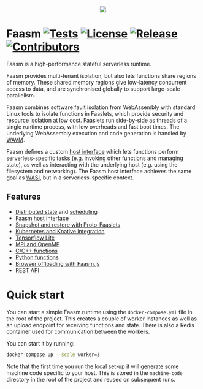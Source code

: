 <div align="center">
<img src="https://raw.githubusercontent.com/lsds/Faasm/master/faasm_logo.png"></img>
</div>

# Faasm [![Tests](https://github.com/lsds/Faasm/workflows/Tests/badge.svg?branch=master)](https://github.com/lsds/Faasm/actions)  [![License](https://img.shields.io/github/license/lsds/Faasm.svg)](https://github.com/lsds/Faasm/blob/master/LICENSE.md)  [![Release](https://img.shields.io/github/release/lsds/Faasm.svg)](https://github.com/lsds/Faasm/releases/)  [![Contributors](https://img.shields.io/github/contributors/lsds/Faasm.svg)](https://github.com/lsds/Faasm/graphs/contributors/)

Faasm is a high-performance stateful serverless runtime. 

Faasm provides multi-tenant isolation, but also lets functions share regions of memory. 
These shared memory regions give low-latency concurrent access to data, and are synchronised 
globally to support large-scale parallelism.

Faasm combines software fault isolation from WebAssembly with standard Linux tools to isolate functions
in Faaslets, which provide security and resource isolation at low cost. Faaslets run side-by-side as threads 
of a single runtime process, with low overheads and fast boot times. The underlying WebAssembly
execution and code generation is handled by [WAVM](https://github.com/WAVM/WAVM). 

Faasm defines a custom [host interface](docs/host_interface.md) which lets functions perform 
serverless-specific tasks (e.g. invoking other functions and managing state), as well as interacting 
with the underlying host (e.g. using the filesystem and networking). The Faasm host interface achieves
the same goal as [WASI](https://wasi.dev/), but in a serverless-specific context.

## Features

- [Distributed state](docs/state.md) and [scheduling](docs/scheduling.md)
- [Faasm host interface](docs/host_interface.md)
- [Snapshot and restore with Proto-Faaslets](docs/proto_faaslets.md)
- [Kubernetes and Knative integration](docs/kubernetes.md)  
- [Tensorflow Lite](docs/tensorflow.md)
- [MPI and OpenMP](docs/openmp.md)  
- [C/C++ functions](docs/cpp.md)
- [Python functions](docs/python.md)
- [Browser offloading with Faasm.js](https://github.com/Shillaker/faasmjs)
- [REST API](docs/api.md)

# Quick start

You can start a simple Faasm runtime using the `docker-compose.yml` file in the root of the project. 
This creates a couple of worker instances as well as an upload endpoint for receiving functions and state.
There is also a Redis container used for communication between the workers.

You can start it by running:

```bash
docker-compose up --scale worker=3
```

Note that the first time you run the local set-up it will generate some machine code specific to your host. This is
stored in the `machine-code` directory in the root of the project and reused on subsequent runs.
